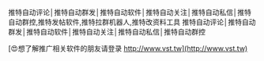 推特自动评论│推特自动群发│推特自动软件│推特自动关注│推特自动私信│推特自动群控,推特发帖软件,推特拉群机器人,推特改资料工具
推特自动评论│推特自动群发│推特自动软件│推特自动关注│推特自动私信│推特自动群控

[😍想了解推广相关软件的朋友请登录 http://www.vst.tw](http://www.vst.tw)



